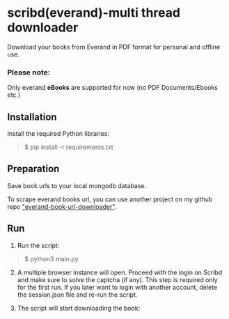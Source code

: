# scribd(everand)-multi thread downloader
Download your books from Everand in PDF format for personal and offline use.

### Please note:
Only everand **eBooks** are supported for now (no PDF Documents/Ebooks etc.)

## Installation

Install the required Python libraries:

  >$ pip install -r requirements.txt

## Preparation
Save book urls to your local mongodb database.

To scrape everand books url, you can use another project on my github repo ["everand-book-url-downloader"](https://github.com/CrazyCoder76/everand-book-url-scraper).

## Run
1) Run the script:

>$ python3 main.py

2) A multiple browser instance will open. Proceed with the login on Scribd and make sure to solve the captcha (if any). This step is required only for the first run. If you later want to login with another account, delete the session.json file and re-run the script.

3) The script will start downloading the book:
